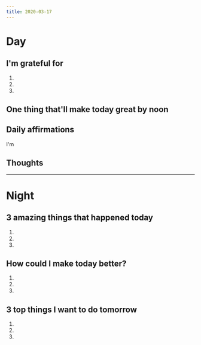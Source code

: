 ```yaml
---
title: 2020-03-17
---
```


# Day

## I'm grateful for
1.
2.
3.

## One thing that'll make today great by noon


## Daily affirmations

I'm

## Thoughts



***

# Night

## 3 amazing things that happened today
1.
2.
3.

## How could I make today better?
1.
2.
3.

## 3 top things I want to do tomorrow
1.
2.
3.
